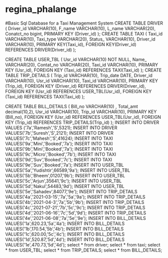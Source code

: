 # regina_phalange
#Basic Sql Database for a Taxi Management System
CREATE TABLE DRIVER (
   Driver_id VARCHAR(10),
   F_name VARCHAR(10),
   L_name VARCHAR(20),
   Conatct_no bigint,
   PRIMARY KEY (Driver_id)
);
CREATE TABLE TAXI (
   Taxi_id VARCHAR(10),
   Taxi_type VARCHAR(20),
   Status_ VARCHAR(10),
   Driver_id VARCHAR(10),
   PRIMARY KEY(Taxi_id),
   FOREIGN KEY(Driver_id) REFERENCES DRIVER(Driver_id)
);


CREATE TABLE  USER_TBL (
   Usr_id VARCHAR(10) NOT NULL,
   Name_ VARCHAR(20),
   Contat_no VARCHAR(20),
   Taxi_id VARCHAR(10),
   PRIMARY KEY (Usr_id),
   FOREIGN KEY (Taxi_id) REFERENCES TAXI(Taxi_id)
);
CREATE TABLE  TRIP_DETAILS (
   Trip_id VARCHAR(10),
   Trip_date DATE,
   Driver_id VARCHAR(10),
   Usr_id VARCHAR(10),
   Taxi_id VARCHAR(10),
   PRIMARY KEY (Trip_id),
   FOREIGN KEY (Driver_id) REFERENCES DRIVER(Driver_id), 
   FOREIGN KEY (Usr_id) REFERENCES USER_TBL(Usr_id),
   FOREIGN KEY (Taxi_id) REFERENCES TAXI(Taxi_id)
);

CREATE TABLE BILL_DETAILS (
   Bill_no VARCHAR(10) ,
   Total_amt decimal(10,2),
   Usr_id VARCHAR(10),
   Trip_id VARCHAR(10),
   PRIMARY KEY (Bill_no),
   FOREIGN KEY (Usr_id) REFERENCES USER_TBL(Usr_id),
   FOREIGN KEY (Trip_id) REFERENCES TRIP_DETAILS(Trip_id)
);
INSERT INTO DRIVER VALUES ('7a','Ramesh','S',5321);
INSERT INTO DRIVER VALUES('7b','Suresh','S',2121);
INSERT INTO DRIVER VALUES('7c','Mahesh','S',41624);
INSERT INTO TAXI VALUES('9a','Mini','Booked','7a');
INSERT INTO TAXI VALUES('9b','Mini','Booked','7a');
INSERT INTO TAXI VALUES('9c','Micro','Booked','7b');
INSERT INTO TAXI VALUES('9d','Suv','Booked','7c');
INSERT INTO TAXI VALUES('9e','Suv','Booked','7a');
INSERT INTO USER_TBL VALUES('5a','Yudishtir',66589,'9a');
INSERT INTO USER_TBL VALUES('5b','Bheem',01207,'9b');
INSERT INTO USER_TBL VALUES('5c','Arjun',35641,'9c');
INSERT INTO USER_TBL VALUES('5d','Nakul',54483,'9d');
INSERT INTO USER_TBL VALUES('5e','Sahadev',84077,'9e');
INSERT INTO TRIP_DETAILS VALUES('4a','2021-03-15','7a','5a','9a');
INSERT INTO TRIP_DETAILS VALUES('4b','2021-04-3','7a','5b','9b');
INSERT INTO TRIP_DETAILS VALUES('4c','2021-07-21','7b','5c','9c');
INSERT INTO TRIP_DETAILS VALUES('4d','2021-06-16','7c','5d','9d');
INSERT INTO TRIP_DETAILS VALUES('4e','2021-06-08','7a','5e','9e');
INSERT INTO BILL_DETAILS VALUES('1a',620.23,'5a','4a');
INSERT INTO BILL_DETAILS VALUES('1b',170.54,'5b','4b');
INSERT INTO BILL_DETAILS VALUES('1c',620.00,'5c','4c');
INSERT INTO BILL_DETAILS VALUES('1d',520.87,'5d','4d');
INSERT INTO BILL_DETAILS VALUES('1e',470.73,'5d','4d');
select * from driver;
select * from taxi;
select * from USER_TBL;
select * from TRIP_DETAILS;
select * from BILL_DETAILS;
